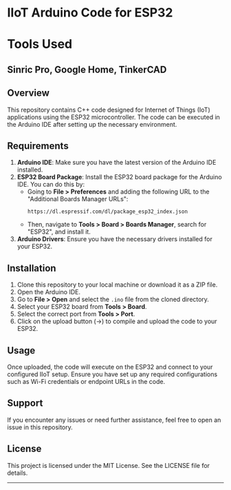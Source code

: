 # IIoT Arduino Code for ESP32

# Tools Used
## Sinric Pro, Google Home, TinkerCAD
## Overview
This repository contains C++ code designed for Internet of Things (IoT) applications using the ESP32 microcontroller. The code can be executed in the Arduino IDE after setting up the necessary environment.

## Requirements

1. **Arduino IDE**: Make sure you have the latest version of the Arduino IDE installed.
2. **ESP32 Board Package**: Install the ESP32 board package for the Arduino IDE. You can do this by:
   - Going to **File > Preferences** and adding the following URL to the "Additional Boards Manager URLs":
     ```
     https://dl.espressif.com/dl/package_esp32_index.json
     ```
   - Then, navigate to **Tools > Board > Boards Manager**, search for "ESP32", and install it.
3. **Arduino Drivers**: Ensure you have the necessary drivers installed for your ESP32.

## Installation

1. Clone this repository to your local machine or download it as a ZIP file.
2. Open the Arduino IDE.
3. Go to **File > Open** and select the `.ino` file from the cloned directory.
4. Select your ESP32 board from **Tools > Board**.
5. Select the correct port from **Tools > Port**.
6. Click on the upload button (→) to compile and upload the code to your ESP32.

## Usage
Once uploaded, the code will execute on the ESP32 and connect to your configured IIoT setup. Ensure you have set up any required configurations such as Wi-Fi credentials or endpoint URLs in the code.

## Support
If you encounter any issues or need further assistance, feel free to open an issue in this repository.

## License
This project is licensed under the MIT License. See the LICENSE file for details.

---


